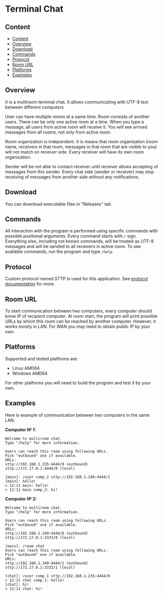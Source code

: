 # Terminal Chat

## Content

- [Content](#content)
- [Overview](#overview)
- [Download](#download)
- [Commands](#commands)
- [Protocol](#protocol)
- [Room URL](#room-url)
- [Platforms](#platforms)
- [Examples](#examples)

## Overview

It is a multiroom terminal chat. It allows communicating with UTF-8 text between different computers.

User can have multiple rooms at a same time. Room consists of another users. There can be only one active room at a time. When you type a message, all users from active room will receive it. You will see arrived messages from all rooms, not only from active room.

Room organization is independent. It is means that room organization (room name, receivers in that room, messages in that room that are visible to you) will not match on receiver side. Every receiver will have its own room organization.

Sender will be not able to contact receiver until receiver allows accepting of messages from this sender. Every chat side (sender or receiver) may stop receiving of messages from another side without any notifications.

## Download

You can download executable files in "Releases" tab.

## Commands

All interaction with the program is performed using specific commands with possible positional arguments. Every command starts with `/` sign. Everything else, including not known commands, will be treated as UTF-8 messages and will be sended to all receivers in active room. To see available commands, run the program and type `/help`.

## Protocol

Custom protocol named STTP is used for this application. See [protocol documentation](STTP.md) for more.

## Room URL

To start communication between two computers, every computer should know IP of recipient computer. At room start, the program will print possible URLs by which this room can be reached by another computer. However, it works mostly in LAN. For WAN you may need to obtain public IP by your own.

## Platforms

Supported and tested platforms are:
- Linux AMD64
- Windows AMD64

For other platforms you will need to build the program and test it by your own.

## Examples

Here is example of communication between two computers in the same LAN.

**Computer № 1:**

```
Welcome to multiroom chat.
Type "/help" for more information.

Users can reach this room using following URLs.
Pick "outbound" one if available.
URLs:
sttp://192.168.1.235:4444/0 (outbound)
sttp://172.17.0.1:4444/0 (local)

[main]: /user comp_2 sttp://192.168.1.249:4444/1
[main]: hello!
< 12:11 main: hello!
> 12:11 main comp_2: hi!
```

**Computer № 2:**

```
Welcome to multiroom chat.
Type "/help" for more information.

Users can reach this room using following URLs.
Pick "outbound" one if available.
URLs:
sttp://192.168.1.249:4444/0 (outbound)
sttp://172.17.0.1:3333/0 (local)

[main]: /room chat
Users can reach this room using following URLs.
Pick "outbound" one if available.
URLs:
sttp://192.168.1.249:4444/1 (outbound)
sttp://172.17.0.1:3333/1 (local)

[chat]: /user comp_1 sttp://192.168.1.235:4444/0
> 12:11 chat comp_1: hello!
[chat]: hi!
< 12:11 chat: hi!
```
